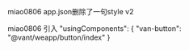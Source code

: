 miao0806 app.json删除了一句style v2

miao0806 引入
"usingComponents": {
    "van-button": "@vant/weapp/button/index"
  }

